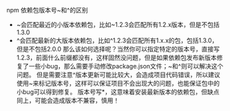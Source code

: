 npm 依赖包版本号~和^的区别

- ~会匹配最近的小版本依赖包，比如~1.2.3会匹配所有1.2.x版本，但是不包括1.3.0
- ^会匹配最新的大版本依赖包，比如^1.2.3会匹配所有1.x.x的包，包括1.3.0，但是不包括2.0.0
那么该如何选择呢？当然你可以指定特定的版本号，直接写1.2.3，前面什么前缀都没有，这样固然没问题，但是如果依赖包发布新版本修复了一些小bug，那么需要手动修改package.json文件；~和^则可以解决这个问题。
但是需要注意^版本更新可能比较大，会造成项目代码错误，所以建议使用~来标记版本号，这样可以保证项目不会出现大的问题，也能保证包中的小bug可以得到修复。
版本号写*，这意味着安装最新版本的依赖包，但缺点同上，可能会造成版本不兼容，慎用！

